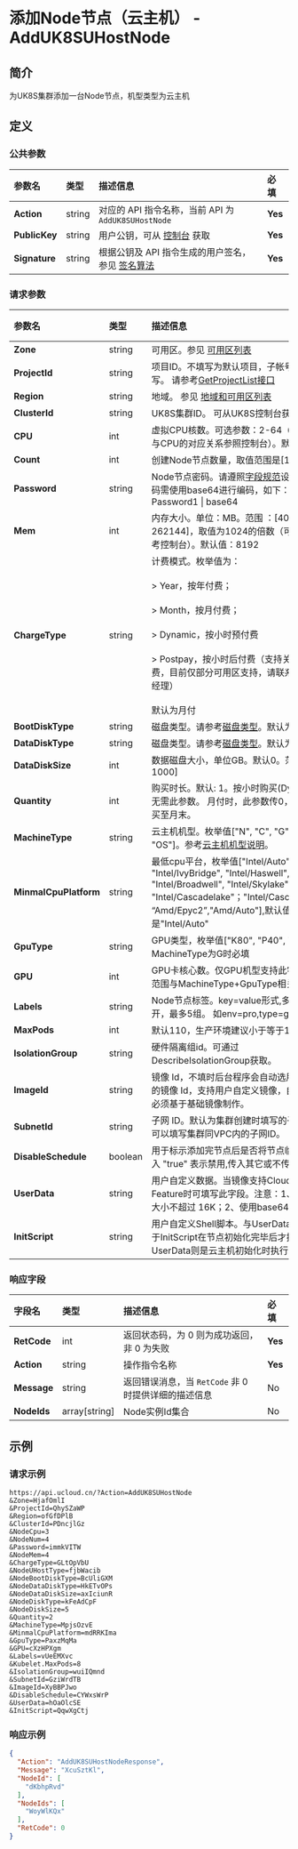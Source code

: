 # 添加Node节点（云主机） - AddUK8SUHostNode

## 简介

为UK8S集群添加一台Node节点，机型类型为云主机









## 定义

### 公共参数

| 参数名 | 类型 | 描述信息 | 必填 |
|:---|:---|:---|:---|
| **Action**     | string  | 对应的 API 指令名称，当前 API 为 `AddUK8SUHostNode`                        | **Yes** |
| **PublicKey**  | string  | 用户公钥，可从 [控制台](https://console.ucloud.cn/uapi/apikey) 获取                                             | **Yes** |
| **Signature**  | string  | 根据公钥及 API 指令生成的用户签名，参见 [签名算法](api/summary/signature.md)  | **Yes** |

### 请求参数

| 参数名 | 类型 | 描述信息 | 必填 |
|:---|:---|:---|:---|
| **Zone** | string | 可用区。参见 [可用区列表](https://docs.ucloud.cn/api/summary/regionlist) |**Yes**|
| **ProjectId** | string | 项目ID。不填写为默认项目，子帐号必须填写。 请参考[GetProjectList接口](https://docs.ucloud.cn/api/summary/get_project_list) |No|
| **Region** | string | 地域。 参见 [地域和可用区列表](https://docs.ucloud.cn/api/summary/regionlist) |**Yes**|
| **ClusterId** | string | UK8S集群ID。 可从UK8S控制台获取。 |**Yes**|
| **CPU** | int | 虚拟CPU核数。可选参数：2-64（具体机型与CPU的对应关系参照控制台）。默认值: 4。 |**Yes**|
| **Count** | int | 创建Node节点数量，取值范围是[1,50]。 |**Yes**|
| **Password** | string | Node节点密码。请遵照[字段规范](api/uhost-api/specification)设定密码。密码需使用base64进行编码，如下：# echo -n Password1 \| base64 |**Yes**|
| **Mem** | int | 内存大小。单位：MB。范围 ：[4096, 262144]，取值为1024的倍数（可选范围参考控制台）。默认值：8192 |**Yes**|
| **ChargeType** | string | 计费模式。枚举值为： <br /><br /> > Year，按年付费； <br /><br /> > Month，按月付费；<br /><br /> > Dynamic，按小时预付费 <br /><br /> > Postpay，按小时后付费（支持关机不收费，目前仅部分可用区支持，请联系您的客户经理） <br /><br /> 默认为月付 |**Yes**|
| **BootDiskType** | string | 磁盘类型。请参考[磁盘类型](api/uhost-api/disk_type)。默认为SSD云盘 |No|
| **DataDiskType** | string | 磁盘类型。请参考[磁盘类型](api/uhost-api/disk_type)。默认为SSD云盘 |No|
| **DataDiskSize** | int | 数据磁盘大小，单位GB。默认0。范围 ：[20, 1000] |No|
| **Quantity** | int | 购买时长。默认: 1。按小时购买(Dynamic)时无需此参数。 月付时，此参数传0，代表了购买至月末。 |No|
| **MachineType** | string | 云主机机型。枚举值["N", "C", "G", "O", "OS"]。参考[云主机机型说明](api/uhost-api/uhost_type)。 |No|
| **MinmalCpuPlatform** | string | 最低cpu平台，枚举值["Intel/Auto", "Intel/IvyBridge", "Intel/Haswell", "Intel/Broadwell", "Intel/Skylake", "Intel/Cascadelake"；"Intel/CascadelakeR"; “Amd/Epyc2”,"Amd/Auto"],默认值是"Intel/Auto" |No|
| **GpuType** | string | GPU类型，枚举值["K80", "P40", "V100",]，MachineType为G时必填 |No|
| **GPU** | int | GPU卡核心数。仅GPU机型支持此字段（可选范围与MachineType+GpuType相关） |No|
| **Labels** | string | Node节点标签。key=value形式,多组用”,“隔开，最多5组。 如env=pro,type=game |No|
| **MaxPods** | int | 默认110，生产环境建议小于等于110。 |No|
| **IsolationGroup** | string | 硬件隔离组id。可通过DescribeIsolationGroup获取。 |No|
| **ImageId** | string | 镜像 Id，不填时后台程序会自动选用一个可用的镜像 Id，支持用户自定义镜像，自定义镜像必须基于基础镜像制作。 |No|
| **SubnetId** | string | 子网 ID。默认为集群创建时填写的子网ID，也可以填写集群同VPC内的子网ID。 |No|
| **DisableSchedule** | boolean | 用于标示添加完节点后是否将节点临时禁用. 传入 "true" 表示禁用,传入其它或不传表示不禁用 |No|
| **UserData** | string | 用户自定义数据。当镜像支持Cloud-init Feature时可填写此字段。注意：1、总数据量大小不超过 16K；2、使用base64编码。 |No|
| **InitScript** | string | 用户自定义Shell脚本。与UserData的区别在于InitScript在节点初始化完毕后才执行，UserData则是云主机初始化时执行。 |No|

### 响应字段

| 字段名 | 类型 | 描述信息 | 必填 |
|:---|:---|:---|:---|
| **RetCode** | int | 返回状态码，为 0 则为成功返回，非 0 为失败 |**Yes**|
| **Action** | string | 操作指令名称 |**Yes**|
| **Message** | string | 返回错误消息，当 `RetCode` 非 0 时提供详细的描述信息 |No|
| **NodeIds** | array[string] | Node实例Id集合<br /> |No|




## 示例

### 请求示例
    
```
https://api.ucloud.cn/?Action=AddUK8SUHostNode
&Zone=HjafOmlI
&ProjectId=QhySZaWP
&Region=ofGfDPlB
&ClusterId=PDncjlGz
&NodeCpu=3
&NodeNum=4
&Password=immkVITW
&NodeMem=4
&ChargeType=GLtOpVbU
&NodeUHostType=fjbWacib
&NodeBootDiskType=BcUliGXM
&NodeDataDiskType=HkETvOPs
&NodeDataDiskSize=axIciunR
&NodeDiskType=kFeAdCpF
&NodeDiskSize=5
&Quantity=2
&MachineType=MpjsOzvE
&MinmalCpuPlatform=mdRRKIma
&GpuType=PaxzMqMa
&GPU=cXzHPXgm
&Labels=vUeEMXvc
&Kubelet.MaxPods=8
&IsolationGroup=wuiIQmnd
&SubnetId=GziWrdTB
&ImageId=XyBBPJwo
&DisableSchedule=CYWxsWrP
&UserData=hOaOlcSE
&InitScript=QqwXgCtj
```

### 响应示例
    
```json
{
  "Action": "AddUK8SUHostNodeResponse",
  "Message": "XcuSztKl",
  "NodeId": [
    "dKbhpRvd"
  ],
  "NodeIds": [
    "WoyWlKQx"
  ],
  "RetCode": 0
}
```





